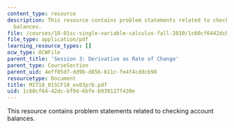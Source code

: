 ```yaml
---
content_type: resource
description: This resource contains problem statements related to checking account
  balances.
file: /courses/18-01sc-single-variable-calculus-fall-2010/1c60cf6442dcbf9d6bfeb939127f430e_MIT18_01SCF10_ex03prb.pdf
file_type: application/pdf
learning_resource_types: []
ocw_type: OCWFile
parent_title: 'Session 3: Derivative as Rate of Change'
parent_type: CourseSection
parent_uid: 4eff05d7-dd9b-d856-611c-fe4f4cddcb98
resourcetype: Document
title: MIT18_01SCF10_ex03prb.pdf
uid: 1c60cf64-42dc-bf9d-6bfe-b939127f430e
---
```

This resource contains problem statements related to checking account balances.
